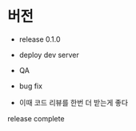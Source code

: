 # 버전
- release 0.1.0

- deploy dev server

- QA

- bug fix

- 이때 코드 리뷰를 한번 더 받는게 좋다

release complete